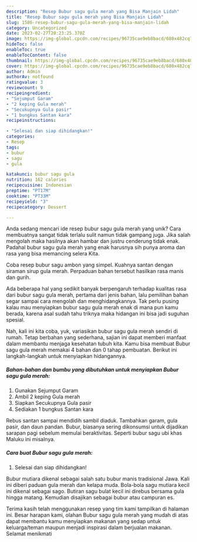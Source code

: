 ```yaml
---
description: "Resep Bubur sagu gula merah yang Bisa Manjain Lidah"
title: "Resep Bubur sagu gula merah yang Bisa Manjain Lidah"
slug: 1586-resep-bubur-sagu-gula-merah-yang-bisa-manjain-lidah
category: Uncategorized
date: 2023-02-27T20:23:25.370Z
image: https://img-global.cpcdn.com/recipes/96735cae9eb8bacd/680x482cq70/bubur-sagu-gula-merah-foto-resep-utama.jpg
hideToc: false
enableToc: true
enableTocContent: false
thumbnail: https://img-global.cpcdn.com/recipes/96735cae9eb8bacd/680x482cq70/bubur-sagu-gula-merah-foto-resep-utama.jpg
cover: https://img-global.cpcdn.com/recipes/96735cae9eb8bacd/680x482cq70/bubur-sagu-gula-merah-foto-resep-utama.jpg
author: Admin
authorAv: notfound
ratingvalue: 3
reviewcount: 9
recipeingredient:
- "Sejumput Garam"
- "2 keping Gula merah"
- "Secukupnya Gula pasir"
- "1 bungkus Santan kara"
recipeinstructions:

- "Selesai dan siap dihidangkan!"
categories:
- Resep
tags:
- bubur
- sagu
- gula

katakunci: bubur sagu gula 
nutrition: 162 calories
recipecuisine: Indonesian
preptime: "PT17M"
cooktime: "PT33M"
recipeyield: "3"
recipecategory: Dessert

---
```





Anda sedang mencari ide resep bubur sagu gula merah yang unik? Cara membuatnya sangat tidak terlalu sulit namun tidak gampang juga. Jika salah mengolah maka hasilnya akan hambar dan justru cenderung tidak enak. Padahal bubur sagu gula merah yang enak harusnya sih punya aroma dan rasa yang bisa memancing selera Kita.





Coba resep bubur sagu ambon yang simpel. Kuahnya santan dengan siraman sirup gula merah. Perpaduan bahan tersebut hasilkan rasa manis dan gurih.

Ada beberapa hal yang sedikit banyak berpengaruh terhadap kualitas rasa dari bubur sagu gula merah, pertama dari jenis bahan, lalu pemilihan bahan segar sampai cara mengolah dan menghidangkannya. Tak perlu pusing kalau mau menyiapkan bubur sagu gula merah enak di mana pun kamu berada, karena asal sudah tahu triknya maka hidangan ini bisa jadi suguhan spesial.






Nah, kali ini kita coba, yuk, variasikan bubur sagu gula merah sendiri di rumah. Tetap berbahan yang sederhana, sajian ini dapat memberi manfaat dalam membantu menjaga kesehatan tubuh kita. Kamu bisa membuat Bubur sagu gula merah memakai 4 bahan dan 0 tahap pembuatan. Berikut ini langkah-langkah untuk menyiapkan hidangannya.

<!--inarticleads1-->

##### Bahan-bahan dan bumbu yang dibutuhkan untuk menyiapkan Bubur sagu gula merah:

1. Gunakan Sejumput Garam
1. Ambil 2 keping Gula merah
1. Siapkan Secukupnya Gula pasir
1. Sediakan 1 bungkus Santan kara


Rebus santan sampai mendidih sambil diaduk. Tambahkan garam, gula pasir, dan daun pandan. Bubur, biasanya sering dikonsumsi untuk dijadikan sarapan pagi sebelum memulai beraktivitas. Seperti bubur sagu ubi khas Maluku ini misalnya. 

<!--inarticleads2-->

##### Cara buat Bubur sagu gula merah:


1. Selesai dan siap dihidangkan!

Bubur mutiara dikenal sebagai salah satu bubur manis tradisional Jawa. Kali ini diberi paduan gula merah dan kelapa muda. Bola-bola sagu mutiara kecil ini dikenal sebagai sago. Butiran sagu bulat kecil ini direbus bersama gula hingga matang. Kemudian disajikan sebagai bubur atau campuran es. 

Terima kasih telah menggunakan resep yang tim kami tampilkan di halaman ini. Besar harapan kami, olahan Bubur sagu gula merah yang mudah di atas dapat membantu kamu menyiapkan makanan yang sedap untuk keluarga/teman maupun menjadi inspirasi dalam berjualan makanan. Selamat menikmati
